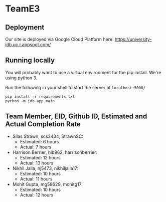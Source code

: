 # TeamE3

## Deployment

Our site is deployed via Google Cloud Platform here: https://university-idb.uc.r.appspot.com/

## Running locally

You will probably want to use a virtual environment for the pip install. We're using python 3.

Run the following in your shell to start the server at `localhost:5000/`

```
pip install -r requirements.txt
python -m idb_app.main
```

## Team Member, EID, Github ID, Estimated and Actual Completion Rate

-   Silas Strawn, scs3434, StrawnSC:
    -   Estimated: 6 hours
    -   Actual: 7 hours
-   Harrison Berrier, hlb962, harrisonberrier:
    -   Estimated: 12 hours
    -   Actual: 13 hours
-   Nikhil Jalla, nj5473, nikhiljalla17:
    -   Estimated: 10 hours
    -   Actual: 11 hours
-   Mohit Gupta, mg58629, mohitg17:
    -   Estimated: 10 hours
    -   Actual: 12 hours
